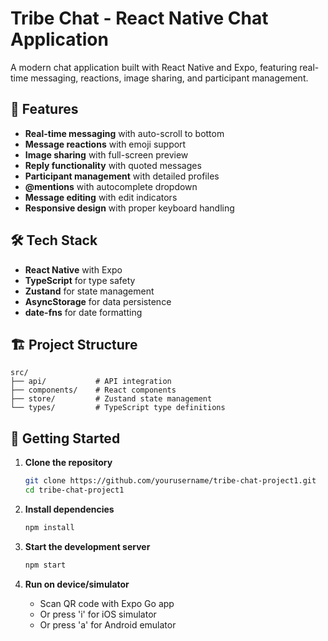 # Tribe Chat - React Native Chat Application

A modern chat application built with React Native and Expo, featuring real-time messaging, reactions, image sharing, and participant management.

## 🚀 Features

- **Real-time messaging** with auto-scroll to bottom
- **Message reactions** with emoji support
- **Image sharing** with full-screen preview
- **Reply functionality** with quoted messages
- **Participant management** with detailed profiles
- **@mentions** with autocomplete dropdown
- **Message editing** with edit indicators
- **Responsive design** with proper keyboard handling

## 🛠️ Tech Stack

- **React Native** with Expo
- **TypeScript** for type safety
- **Zustand** for state management
- **AsyncStorage** for data persistence
- **date-fns** for date formatting

## 🏗️ Project Structure

```
src/
├── api/           # API integration
├── components/    # React components
├── store/         # Zustand state management
└── types/         # TypeScript type definitions
```

## 🚀 Getting Started

1. **Clone the repository**
   ```bash
   git clone https://github.com/yourusername/tribe-chat-project1.git
   cd tribe-chat-project1
   ```

2. **Install dependencies**
   ```bash
   npm install
   ```

3. **Start the development server**
   ```bash
   npm start
   ```

4. **Run on device/simulator**
   - Scan QR code with Expo Go app
   - Or press 'i' for iOS simulator
   - Or press 'a' for Android emulator 